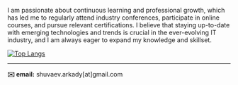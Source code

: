 I am passionate about continuous learning and professional growth, which has led me to regularly attend industry conferences, participate in online courses, and pursue relevant certifications. I believe that staying up-to-date with emerging technologies and trends is crucial in the ever-evolving IT industry, and I am always eager to expand my knowledge and skillset.

[![Top Langs](https://github-readme-stats.vercel.app/api/top-langs/?username=ArkadiyShuvaev&layout=compact&langs_count=10)](https://github.com/ArkadiyShuvaev)

---
**✉️ email:** shuvaev.arkady[at]gmail.com
